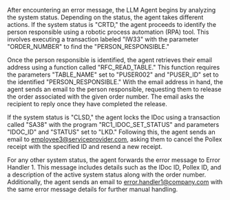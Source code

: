 After encountering an error message, the LLM Agent begins by analyzing the system status. Depending on the status, the agent takes different actions. If the system status is "CRTD," the agent proceeds to identify the person responsible using a robotic process automation (RPA) tool. This involves executing a transaction labeled "IW33" with the parameter "ORDER_NUMBER" to find the "PERSON_RESPONSIBLE."

Once the person responsible is identified, the agent retrieves their email address using a function called "RFC_READ_TABLE." This function requires the parameters "TABLE_NAME" set to "PUSER002" and "PUSER_ID" set to the identified "PERSON_RESPONSIBLE." With the email address in hand, the agent sends an email to the person responsible, requesting them to release the order associated with the given order number. The email asks the recipient to reply once they have completed the release.

If the system status is "CLSD," the agent locks the IDoc using a transaction called "SA38" with the program "RC1_IDOC_SET_STATUS" and parameters "IDOC_ID" and "STATUS" set to "LKD." Following this, the agent sends an email to employee3@serviceprovider.com, asking them to cancel the Pollex receipt with the specified ID and resend a new receipt.

For any other system status, the agent forwards the error message to Error Handler 1. This message includes details such as the IDoc ID, Pollex ID, and a description of the active system status along with the order number. Additionally, the agent sends an email to error.handler1@company.com with the same error message details for further manual handling.